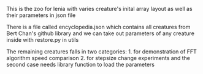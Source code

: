 This is the zoo for lenia with varies creature's inital array layout as well as their parameters in json file

There is a file called encyclopedia.json which contains all creatures from Bert Chan's github library and we can take out parameters of any creature inside with restore.py in utils

The remaining creatures falls in two categories: 1. for demonstration of FFT algorithm speed comparison 2. for stepsize change experiments and the second case needs library function to load the parameters